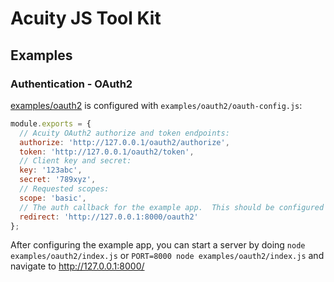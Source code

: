 # Acuity JS Tool Kit

## Examples

### Authentication - OAuth2

[examples/oauth2](examples/oauth2) is configured with `examples/oauth2/oauth-config.js`:

```js
module.exports = {
  // Acuity OAuth2 authorize and token endpoints:
  authorize: 'http://127.0.0.1/oauth2/authorize',
  token: 'http://127.0.0.1/oauth2/token',
  // Client key and secret:
  key: '123abc',
  secret: '789xyz',
  // Requested scopes:
  scope: 'basic',
  // The auth callback for the example app.  This should be configured as a redirect URI for your client:
  redirect: 'http://127.0.0.1:8000/oauth2'
};
```

After configuring the example app, you can start a server by doing `node examples/oauth2/index.js` or `PORT=8000 node examples/oauth2/index.js` and navigate to http://127.0.0.1:8000/
